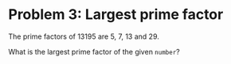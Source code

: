 # Problem 3: Largest prime factor

The prime factors of 13195 are 5, 7, 13 and 29.

What is the largest prime factor of the given `number`?
